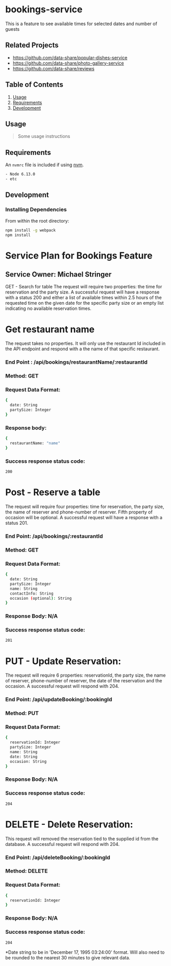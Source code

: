 
# bookings-service
This is a feature to see available times for selected dates and number of guests

## Related Projects

  - https://github.com/data-share/popular-dishes-service
  - https://github.com/data-share/photo-gallery-service
  - https://github.com/data-share/reviews

## Table of Contents

1. [Usage](#Usage)
1. [Requirements](#requirements)
1. [Development](#development)

## Usage

> Some usage instructions

## Requirements

An `nvmrc` file is included if using [nvm](https://github.com/creationix/nvm).
```sh
- Node 6.13.0
- etc
```
## Development

### Installing Dependencies

From within the root directory:

```sh
npm install -g webpack
npm install
```



# Service Plan for Bookings Feature
## Service Owner: Michael Stringer
GET - Search for table
The request will require two properties: the time for reservation and the party size. A successful request will have a response with a status 200 and either a list of available times within 2.5 hours of the requested time on the given date for the specific party size or an empty list indicating no available reservation times.


# Get restaurant name
The request takes no properties. It will only use the restaurant Id included in the API endpoint and respond with a the name of that specific restaurant.

### End Point : /api/bookings/restaurantName/:restaurantId
### Method: GET
### Request Data Format:
```sh
{
  date: String
  partySize: Integer
}
```
### Response body:
```sh
{
  restaurantName: "name"
}
```
### Success response status code:
```sh
200
```
# Post - Reserve a table
The request will require four properties: time for reservation, the party size, the name of reserver and phone-number of reserver. Fifth property of occasion will be optional. A successful request will have a response with a status 201.

### End Point: /api/bookings/:restaurantId
### Method: GET
### Request Data Format:
```sh
{
  date: String
  partySize: Integer
  name: String
  contactInfo: String
  occasion (optional): String
}
```
### Response Body: N/A
### Success response status code:
```sh
201
```
# PUT - Update Reservation:
The request will require 6 properties: reservationId, the party size, the name of reserver, phone-number of reserver, the date of the reservation and the occasion. A successful request will respond with 204.

### End Point: /api/updateBooking/:bookingId
### Method: PUT
### Request Data Format:
```sh
{
  reservationId: Integer
  partySize: Integer
  name: String
  date: String
  occasion: String
}
```
### Response Body: N/A
### Success response status code:
```sh
204
```
# DELETE - Delete Reservation:
This request will removed the reservation tied to the supplied id from the database. A successful request will respond with 204.

### End Point: /api/deleteBooking/:bookingId
### Method: DELETE
### Request Data Format:
```sh
{
  reservationId: Integer
}
```
### Response Body: N/A
### Success response status code:
```sh
204
```
*Date string to be in 'December 17, 1995 03:24:00' format. Will also need to be rounded to the nearest 30 minutes to give relevant data.
